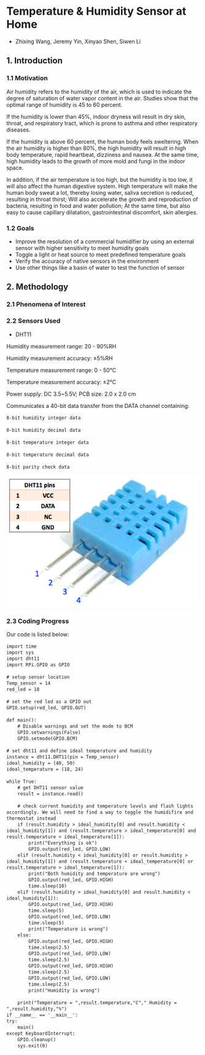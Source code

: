 # Temperature & Humidity Sensor at Home
  * Zhixing Wang, Jeremy Yin, Xinyao Shen, Siwen Li

## 1. Introduction


### 1.1 Motivation

Air humidity refers to the humidity of the air, which is used to indicate the degree of saturation of water vapor content in the air. Studies show that the optimal range of humidity is 45 to 60 percent.

If the humidity is lower than 45%, indoor dryness will result in dry skin, throat, and respiratory tract, which is prone to asthma and other respiratory diseases.

If the humidity is above 60 percent, the human body feels sweltering. When the air humidity is higher than 80%, the high humidity will result in high body temperature, rapid heartbeat, dizziness and nausea. At the same time, high humidity leads to the growth of more mold and fungi in the indoor space.

In addition, if the air temperature is too high, but the humidity is too low, it will also affect the human digestive system. High temperature will make the human body sweat a lot, thereby losing water, saliva secretion is reduced, resulting in throat thirst; Will also accelerate the growth and reproduction of bacteria, resulting in food and water pollution; At the same time, but also easy to cause capillary dilatation, gastrointestinal discomfort, skin allergies.

### 1.2 Goals

* Improve the resolution of a commercial humidifier by using an external sensor with higher sensitivity to meet humidity goals
* Toggle a light or heat source to meet predefined temperature goals
* Verify the accuracy of native sensors in the environment
* Use other things like a basin of water to test the function of sensor


## 2. Methodology

### 2.1 Phenomena of Interest

### 2.2 Sensors Used
* DHT11

Humidity measurement range: 20 - 90%RH

Humidity measurement accuracy: ±5%RH

Temperature measurement range: 0 - 50℃

Temperature measurement accuracy: ±2℃

Power supply: DC 3.5~5.5V; PCB size: 2.0 x 2.0 cm

Communicates a 40-bit data transfer from the DATA channel containing:

    8-bit humidity integer data

    8-bit humidity decimal data

    8-bit temperature integer data

    8-bit temperature decimal data

    8-bit parity check data

![](sensor%20DHT11.png)

### 2.3 Coding Progress

Our code is listed below:

    import time
    import sys
    import dht11
    import RPi.GPIO as GPIO

    # setup sensor location
    Temp_sensor = 14
    red_led = 18

    # set the red led as a GPIO out
    GPIO.setup(red_led, GPIO.OUT)

    def main():
        # Disable warnings and set the mode to BCM
        GPIO.setwarnings(False)
        GPIO.setmode(GPIO.BCM) 

    # set dht11 and define ideal temperature and humidity
    instance = dht11.DHT11(pin = Temp_sensor)
    ideal_humidity = (40, 50)
    ideal_temperature = (18, 24)

    while True:
        # get DHT11 sensor value
        result = instance.read()

        # check current humidity and temperature levels and flash lights accordingly. We will need to find a way to toggle the humidifire and thermostat instead
        if (result.humidity > ideal_humidity[0] and result.humidity < ideal_humidity[1]) and (result.temperature > ideal_temperature[0] and result.temperature < ideal_temperature[1]):
            print("Everything is ok")
            GPIO.output(red_led, GPIO.LOW)
        elif (result.humidity < ideal_humidity[0] or result.humidity > ideal_humidity[1]) and (result.temperature < ideal_temperature[0] or result.temperature > ideal_temperature[1]):
            print("Both humidity and temperature are wrong")
            GPIO.output(red_led, GPIO.HIGH)
            time.sleep(10)
        elif (result.humidity > ideal_humidity[0] and result.humidity < ideal_humidity[1]):
            GPIO.output(red_led, GPIO.HIGH)
            time.sleep(5)
            GPIO.output(red_led, GPIO.LOW)
            time.sleep(5)
            print("Temperature is wrong")
        else:
            GPIO.output(red_led, GPIO.HIGH)
            time.sleep(2.5)
            GPIO.output(red_led, GPIO.LOW)
            time.sleep(2.5)
            GPIO.output(red_led, GPIO.HIGH)
            time.sleep(2.5)
            GPIO.output(red_led, GPIO.LOW)
            time.sleep(2.5)
            print("Humidity is wrong")
        
        print("Temperature = ",result.temperature,"C"," Humidity = ",result.humidity,"%")
    if __name__ == '__main__':
    try:
        main()
    except KeyboardInterrupt:
        GPIO.cleanup()
        sys.exit(0)
